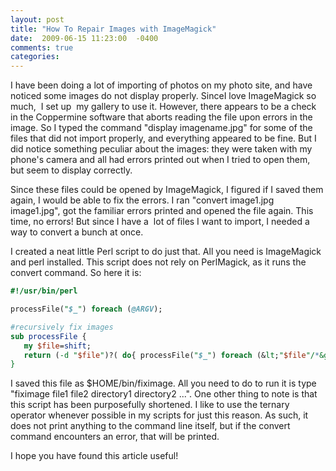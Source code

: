 ```yaml
---
layout: post
title: "How To Repair Images with ImageMagick"
date:  2009-06-15 11:23:00  -0400
comments: true
categories:
---
```


I have been doing a lot of importing of photos on my photo site, and have noticed some images do not display properly. 
SinceI love ImageMagick so much,  I set up  my gallery to use it. However, there appears to be a check in the Coppermine 
software that aborts reading the file upon errors in the image. So I typed the command "display imagename.jpg" for some 
of the files that did not import properly, and everything appeared to be fine. But I did notice something peculiar about 
the images: they were taken with my phone's camera and all had errors printed out when I tried to open them, but seem to 
display correctly.

Since these files could be opened by ImageMagick, I figured if I saved them again, I would be able to fix the errors. I 
ran "convert image1.jpg image1.jpg", got the familiar errors printed and opened the file again. This time, no errors! 
But since I have a  lot of files I want to import, I needed a way to convert a bunch at once.

I created a neat little Perl script to do just that. All you need is ImageMagick and perl installed. This script does 
not rely on PerlMagick, as it runs the convert command. So here it is:


```perl
#!/usr/bin/perl

processFile("$_") foreach (@ARGV);

#recursively fix images
sub processFile {
   my $file=shift;
   return (-d "$file")?( do{ processFile("$_") foreach (&lt;"$file"/*&gt;) }) : `convert "$file" "$file"`;
}
```

I saved this file as $HOME/bin/fiximage. All you need to do to run it is type "fiximage file1 file2 directory1 directory2 ...". 
One other thing to note is that this script has been purposefully shortened. I like to use the ternary operator whenever 
possible in my scripts for just this reason. As such, it does not print anything to the command line itself, but if the 
convert command encounters an error, that will be printed.

I hope you have found this article useful!
